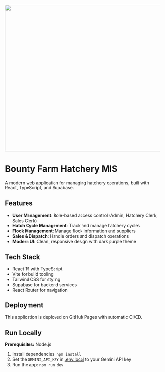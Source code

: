 <div align="center">
<img width="1200" height="475" alt="GHBanner" src="https://github.com/user-attachments/assets/0aa67016-6eaf-458a-adb2-6e31a0763ed6" />
</div>

# Bounty Farm Hatchery MIS

A modern web application for managing hatchery operations, built with React, TypeScript, and Supabase.

## Features

- **User Management**: Role-based access control (Admin, Hatchery Clerk, Sales Clerk)
- **Hatch Cycle Management**: Track and manage hatchery cycles
- **Flock Management**: Manage flock information and suppliers
- **Sales & Dispatch**: Handle orders and dispatch operations
- **Modern UI**: Clean, responsive design with dark purple theme

## Tech Stack

- React 19 with TypeScript
- Vite for build tooling
- Tailwind CSS for styling
- Supabase for backend services
- React Router for navigation

## Deployment

This application is deployed on GitHub Pages with automatic CI/CD.

## Run Locally

**Prerequisites:** Node.js

1. Install dependencies:
   `npm install`
2. Set the `GEMINI_API_KEY` in [.env.local](.env.local) to your Gemini API key
3. Run the app:
   `npm run dev`
